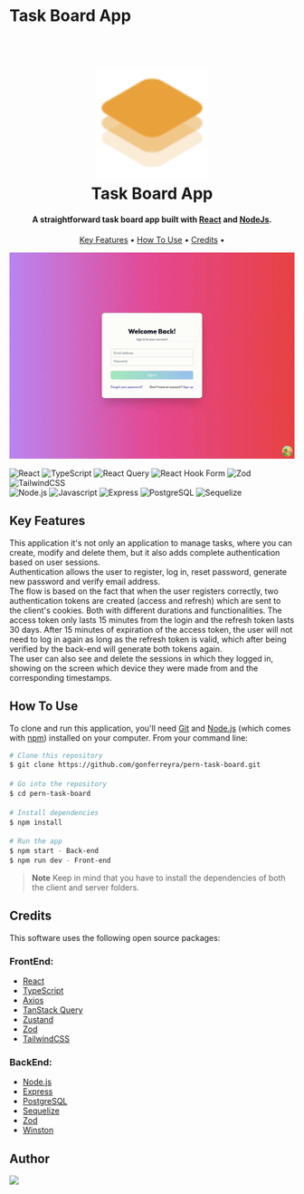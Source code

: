 # Task Board App

<h1 align="center">
  <br>
  <img src="Logo.svg" alt="Task Board App" width="200">
  
  <br>
  Task Board App
  <br>
</h1>

<h4 align="center">A straightforward task board app built with <a href="https://react.dev/" target="_blank">React</a> and <a href="https://nodejs.org/en/" target="_blank">NodeJs</a>.</h4>

<p align="center">
  <a href="#key-features">Key Features</a> •
  <a href="#how-to-use">How To Use</a> •
  <a href="#credits">Credits</a> •
</p>

![screenshot](preview.gif)

![React](https://img.shields.io/badge/react-%2320232a.svg?style=for-the-badge&logo=react&logoColor=%2361DAFB)
![TypeScript](https://img.shields.io/badge/typescript-%23007ACC.svg?style=for-the-badge&logo=typescript&logoColor=white)
![React Query](https://img.shields.io/badge/-React%20Query-FF4154?style=for-the-badge&logo=react%20query&logoColor=white)
![React Hook Form](https://img.shields.io/badge/React%20Hook%20Form-%23EC5990.svg?style=for-the-badge&logo=reacthookform&logoColor=white)
![Zod](https://img.shields.io/badge/zod-%233068b7.svg?style=for-the-badge&logo=zod&logoColor=white)
![TailwindCSS](https://img.shields.io/badge/tailwindcss-%2338B2AC.svg?style=for-the-badge&logo=tailwind-css&logoColor=white) <br>
![Node.js](https://img.shields.io/badge/node.js-6DA55F?style=for-the-badge&logo=node.js&logoColor=white)
![Javascript](https://img.shields.io/badge/javascript-%23323330.svg?style=for-the-badge&logo=javascript&logoColor=%23F7DF1E)
![Express](https://img.shields.io/badge/express.js-000000?style=for-the-badge&logo=express&logoColor=white)
![PostgreSQL](https://img.shields.io/badge/PostgreSQL-316D36?style=for-the-badge&logo=postgresql&logoColor=white)
![Sequelize](https://img.shields.io/badge/Sequelize-52B0E7?style=for-the-badge&logo=sequelize&logoColor=white)

## Key Features

This application it's not only an application to manage tasks, where you can create, modify and delete them, but it also adds complete authentication based on user sessions. <br>
Authentication allows the user to register, log in, reset password, generate new password and verify email address. <br>
The flow is based on the fact that when the user registers correctly, two authentication tokens are created (access and refresh) which are sent to the client's cookies. Both with different durations and functionalities. The access token only lasts 15 minutes from the login and the refresh token lasts 30 days. After 15 minutes of expiration of the access token, the user will not need to log in again as long as the refresh token is valid, which after being verified by the back-end will generate both tokens again. <br>
The user can also see and delete the sessions in which they logged in, showing on the screen which device they were made from and the corresponding timestamps.

## How To Use

To clone and run this application, you'll need [Git](https://git-scm.com) and [Node.js](https://nodejs.org/en/download/) (which comes with [npm](http://npmjs.com)) installed on your computer. From your command line:

```bash
# Clone this repository
$ git clone https://github.com/gonferreyra/pern-task-board.git

# Go into the repository
$ cd pern-task-board

# Install dependencies
$ npm install

# Run the app
$ npm start - Back-end
$ npm run dev - Front-end
```

> **Note**
> Keep in mind that you have to install the dependencies of both the client and server folders.

## Credits

This software uses the following open source packages:

### FrontEnd:

- [React](https://reactjs.org/)
- [TypeScript](https://www.typescriptlang.org/)
- [Axios](https://axios-http.com/es/docs/intro)
- [TanStack Query](https://tanstack.com/query/latest/)
- [Zustand](https://zustand-demo.pmnd.rs/)
- [Zod](https://zod.dev/)
- [TailwindCSS](https://tailwindcss.com/)

### BackEnd:

- [Node.js](https://nodejs.org/)
- [Express](https://expressjs.com/)
- [PostgreSQL](https://www.postgresql.org/)
- [Sequelize](https://sequelize.org/)
- [Zod](https://zod.dev/)
- [Winston](https://github.com/winstonjs/winston)

## Author

<a href="https://www.linkedin.com/in/ferreyragonzalo/">
  <img src="https://img.shields.io/badge/linkedin-%230077B5.svg?style=for-the-badge&logo=linkedin&logoColor=white" />
</a>
